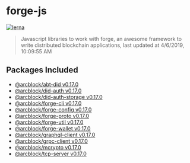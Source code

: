 # forge-js

[![lerna](https://img.shields.io/badge/maintained%20with-lerna-cc00ff.svg)](https://lernajs.io/)

> Javascript libraries to work with forge, an awesome framework to write distributed blockchain applications, last updated at 4/6/2019, 10:09:55 AM

## Packages Included


- [@arcblock/abt-did v0.17.0](./packages/abt-did)
- [@arcblock/did-auth v0.17.0](./packages/did-auth)
- [@arcblock/did-auth-storage v0.17.0](./packages/did-auth-storage)
- [@arcblock/forge-cli v0.17.0](./packages/forge-cli)
- [@arcblock/forge-config v0.17.0](./packages/forge-config)
- [@arcblock/forge-proto v0.17.0](./packages/forge-proto)
- [@arcblock/forge-util v0.17.0](./packages/forge-util)
- [@arcblock/forge-wallet v0.17.0](./packages/forge-wallet)
- [@arcblock/graphql-client v0.17.0](./packages/graphql-client)
- [@arcblock/grpc-client v0.17.0](./packages/grpc-client)
- [@arcblock/mcrypto v0.17.0](./packages/mcrypto)
- [@arcblock/tcp-server v0.17.0](./packages/tcp-server)

